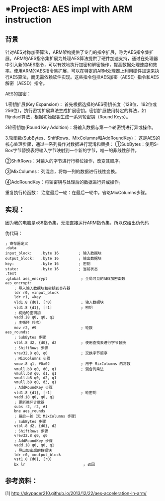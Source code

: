 # *Project8: AES impl with ARM instruction
## 背景
针对AES对称加密算法，ARM架构提供了专门的指令扩展，称为AES指令集扩展。ARM的AES指令集扩展为处理AES算法提供了硬件加速支持，通过在处理器中引入新的AES指令，可以有效地执行加密和解密操作，提高数据处理速度和效率。使用ARM的AES指令集扩展，可以在特定的ARM处理器上利用硬件加速来执行AES算法，而无需依赖软件实现。这些指令包括AES加密（AESE）指令和AES解密（AESD）指令。

AES的加密：

1.密钥扩展(Key Expansion)：
首先根据选择的AES密钥长度（128位、192位或256位），执行密钥扩展算法生成扩展密钥。密钥扩展使用特定的算法，如Rijndael算法，根据初始密钥生成一系列轮密钥（Round Keys）。

2轮密钥加(Round Key Addition)：将输入数据与第一个轮密钥进行异或操作。

3.轮函数(SubBytes、ShiftRows、MixColumns和AddRoundKey)：
这是AES的核心处理步骤，通过一系列操作对数据进行混淆和替换：
①SubBytes：使用S-Box字节替换表将输入字节映射到一个新的字节，唯一的非线性部件。

②ShiftRows：对输入的字节进行行移位操作，改变其顺序。

③MixColumns：列混合，将每一列的数据进行线性变换。

④AddRoundKey：将轮密钥与处理后的数据进行异或操作。


重复执行轮函数：
注意最后一轮：在最后一轮中，省略MixColumns步骤。
## 实现：

因为我的电脑是x86指令集，无法直接运行ARM指令集，所以仅给出伪代码

伪代码：
```
; 寄存器定义
.data
input_block:    .byte 16         ; 输入数据块
output_block:   .byte 16         ; 输出数据块
key:            .byte 16         ; 密钥
state:          .byte 16         ; 当前状态
.text
.global aes_encrypt               ; 全局可见的AES加密函数
aes_encrypt:
    ; 导入输入数据块和密钥到寄存器
    ldr r0, =input_block
    ldr r1, =key
    vld1.8 {d0}, [r0]             ; 输入数据块
    vld1.8 {d1}, [r1]             ; 密钥
    ; 初始轮密钥加
    vadd.i8 q0, q0, q1
    ; 主循环（9次）
    mov r2, #9                    ; 轮数
aes_rounds:
    ; SubBytes 步骤
    vtbl.8 d2, {d0}, d2           ; 使用查找表进行字节替换
    ; ShiftRows 步骤
    vrev32.8 q0, q0               ; 交换字节顺序
    ; MixColumns 步骤
    vmov.8 q1, #0x02              ; 用于 MixColumns 的常数
    vmull.b8 q0, d0, q1           ; 混合列乘法
    vmull.b8 q0, d1, q1
    vmull.b8 q0, d2, q1
    vmull.b8 q0, d3, q1
    ; AddRoundKey 步骤
    vld1.8 {d1}, [r1]             ; 轮密钥
    vadd.i8 q0, q0, q1
    ; 更新循环计数器
    subs r2, r2, #1
    bne aes_rounds
    ; 最后一轮（无 MixColumns 步骤）
    ; SubBytes 步骤
    vtbl.8 d2, {d0}, d2
    ; ShiftRows 步骤
    vrev32.8 q0, q0
    ; AddRoundKey 步骤
    vadd.i8 q0, q0, q1
    ; 导出加密后的数据块
    ldr r0, =output_block
    vst1.8 {d0}, [r0]
    bx lr                          ; 返回

```
## 参考资料：
[1] http://skypacer210.github.io/2013/12/22/aes-acceleration-in-arm/
